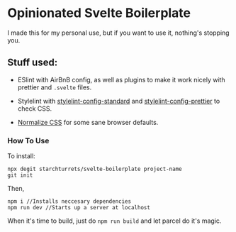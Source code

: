 # Opinionated Svelte Boilerplate

I made this for my personal use, but if you want to use it, nothing's stopping you.

## Stuff used:

- ESlint with AirBnB config, as well as plugins to make it work nicely with prettier and `.svelte` files.

- Stylelint with [stylelint-config-standard](https://github.com/stylelint/stylelint-config-standard) and [stylelint-config-prettier](https://github.com/prettier/stylelint-config-prettier) to check CSS.

- [Normalize CSS](https://necolas.github.io/normalize.css/) for some sane browser defaults.

### How To Use

To install:

```
npx degit starchturrets/svelte-boilerplate project-name
git init
```

Then,

```
npm i //Installs neccesary dependencies
npm run dev //Starts up a server at localhost
```

When it's time to build, just do `npm run build` and let parcel do it's magic.
